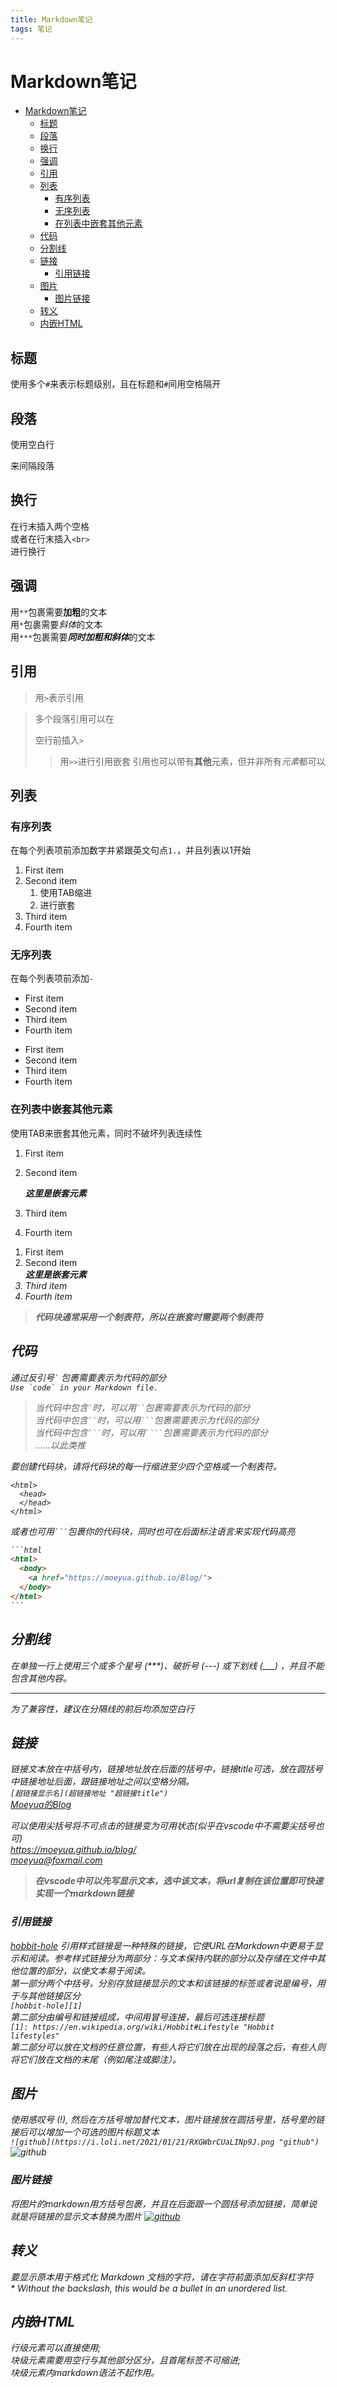```yaml
---
title: Markdown笔记
tags: 笔记
---
```

# Markdown笔记

<!-- TOC -->

- [Markdown笔记](#markdown笔记)
  - [标题](#标题)
  - [段落](#段落)
  - [换行](#换行)
  - [强调](#强调)
  - [引用](#引用)
  - [列表](#列表)
    - [有序列表](#有序列表)
    - [无序列表](#无序列表)
    - [在列表中嵌套其他元素](#在列表中嵌套其他元素)
  - [代码](#代码)
  - [分割线](#分割线)
  - [链接](#链接)
    - [引用链接](#引用链接)
  - [图片](#图片)
    - [图片链接](#图片链接)
  - [转义](#转义)
  - [内嵌HTML](#内嵌html)

<!-- /TOC -->

## 标题
使用多个`#`来表示标题级别，且在标题和`#`间用空格隔开

## 段落
使用空白行

来间隔段落

## 换行
在行末插入两个空格  
或者在行末插入`<br>`<br>
进行换行

## 强调
用`**`包裹需要**加粗**的文本  
用`*`包裹需要*斜体*的文本  
用`***`包裹需要***同时加粗和斜体***的文本

## 引用
> 用`>`表示引用

> 多个段落引用可以在
>
> 空行前插入`>`
>> 用`>>`进行引用嵌套
> 引用也可以带有**其他**元素，但并非所有*元素*都可以

## 列表
### 有序列表
在每个列表项前添加数字并紧跟英文句点`1.`，并且列表以1开始
1. First item
2. Second item
   1. 使用TAB缩进
   2. 进行嵌套
3. Third item
4. Fourth item

### 无序列表
在每个列表项前添加`-`
- First item
- Second item
- Third item
- Fourth item
  
<ul>
    <li>First item</li>
    <li>Second item</li>
    <li>Third item</li>
    <li>Fourth item</li>
</ul>
  
### 在列表中嵌套其他元素
使用TAB来嵌套其他元素，同时不破坏列表连续性
1. First item
2. Second item
   
    ***这里是嵌套元素***

3. Third item
4. Fourth item

<ol>
    <li>First item</li>
    <li>Second item</li>
    <em><b>这里是嵌套元素</b><em>
    <li>Third item</li>
    <li>Fourth item</li>
</ol>

> ***代码块通常采用一个制表符，所以在嵌套时需要两个制表符***

## 代码
通过反引号`` ` `` 包裹需要表示为代码的部分<br>
``Use `code` in your Markdown file.``
> 当代码中包含`` ` ``时，可以用``` `` ```包裹需要表示为代码的部分<br>
> 当代码中包含``` `` ```时，可以用```` ``` ````包裹需要表示为代码的部分<br>
> 当代码中包含```` ``` ````时，可以用````` ```` `````包裹需要表示为代码的部分<br>
> ......以此类推

要创建代码块，请将代码块的每一行缩进至少四个空格或一个制表符。

    <html>
      <head>
      </head>
    </html>

或者也可用```` ``` ````包裹你的代码块，同时也可在后面标注语言来实现代码高亮

````html
```html
<html>
  <body>
    <a href="https://moeyua.github.io/Blog/">
  </body>
</html>
```
````

## 分割线
在单独一行上使用三个或多个星号 (***)、破折号 (---) 或下划线 (___) ，并且不能包含其他内容。

***

为了兼容性，建议在分隔线的前后均添加空白行

## 链接
链接文本放在中括号内，链接地址放在后面的括号中，链接title可选，放在圆括号中链接地址后面，跟链接地址之间以空格分隔。<br>
`[超链接显示名](超链接地址 "超链接title")`<br>
[Moeyua的Blog](https://moeyua.github.io/blog/ "Moeyua的Blog")

可以使用尖括号将不可点击的链接变为可用状态(似乎在vscode中不需要尖括号也可)<br>
<https://moeyua.github.io/blog/><br>
<moeyua@foxmail.com>

>**在vscode中可以先写显示文本，选中该文本，将url复制在该位置即可快速实现一个markdown链接**

### 引用链接
[hobbit-hole][1]
引用样式链接是一种特殊的链接，它使URL在Markdown中更易于显示和阅读。参考样式链接分为两部分：与文本保持内联的部分以及存储在文件中其他位置的部分，以使文本易于阅读。<br>
第一部分两个中括号，分别存放链接显示的文本和该链接的标签或者说是编号，用于与其他链接区分<br>
`[hobbit-hole][1]`<br>
第二部分由编号和链接组成，中间用冒号连接，最后可选连接标题<br>
`[1]: https://en.wikipedia.org/wiki/Hobbit#Lifestyle "Hobbit lifestyles"`<br>
第二部分可以放在文档的任意位置，有些人将它们放在出现的段落之后，有些人则将它们放在文档的末尾（例如尾注或脚注）。

[1]: https://en.wikipedia.org/wiki/Hobbit#Lifestyle "Hobbit lifestyles"

## 图片
使用感叹号 (!), 然后在方括号增加替代文本，图片链接放在圆括号里，括号里的链接后可以增加一个可选的图片标题文本<br>
`![github](https://i.loli.net/2021/01/21/RXGWbrCUaLINp9J.png "github")`<br>
![github](https://i.loli.net/2021/01/21/RXGWbrCUaLINp9J.png "github")

### 图片链接
将图片的markdown用方括号包裹，并且在后面跟一个圆括号添加链接，简单说就是将链接的显示文本替换为图片
[![github](https://i.loli.net/2021/01/21/RXGWbrCUaLINp9J.png "github")](https://github.com/)

## 转义
要显示原本用于格式化 Markdown 文档的字符，请在字符前面添加反斜杠字符<br>
\* Without the backslash, this would be a bullet in an unordered list.

## 内嵌HTML
行级元素可以直接使用;<br>
块级元素需要用空行与其他部分区分，且首尾标签不可缩进;<br>
块级元素内markdown语法不起作用。